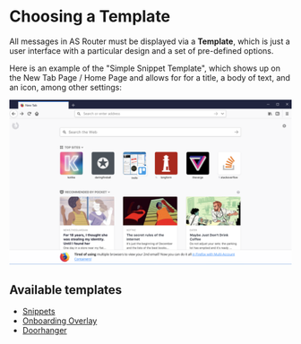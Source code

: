 # Choosing a Template

All messages in AS Router must be displayed via a **Template**, which is just a user interface with a particular design and a set of pre-defined options.

Here is an example of the "Simple Snippet Template", which shows up on the New Tab Page / Home Page and allows for for a title, a body of text, and an icon, among other settings:

![Screenshot of the new tab page including a message at the bottom of the page with the text "Tired of using multiple browsers to view your 2nd email? Use containers!"](../assets/snippet-example.png)

## Available templates

* [Snippets](snippets.md)
* [Onboarding Overlay](onboarding.md)
* [Doorhanger](doorhanger.md)
